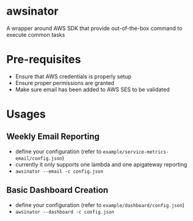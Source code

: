 # awsinator
A wrapper around AWS SDK that provide out-of-the-box command to execute common tasks

# Pre-requisites

- Ensure that AWS credentials is properly setup
- Ensure proper permissions are granted
- Make sure email has been added to AWS SES to be validated

# Usages

## Weekly Email Reporting

- define your configuration (refer to `example/service-metrics-email/config.json`)
- currently it only supports one lambda and one apigateway reporting
- `awsinator --email -c config.json`

## Basic Dashboard Creation

- define your configuration (refer to `example/dashboard/config.json`)
- `awsinator --dashboard -c config.json`
